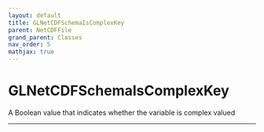 ```yaml
---
layout: default
title: GLNetCDFSchemaIsComplexKey
parent: NetCDFFile
grand_parent: Classes
nav_order: 5
mathjax: true
---
```


#  GLNetCDFSchemaIsComplexKey

A Boolean value that indicates whether the variable is complex valued


---

